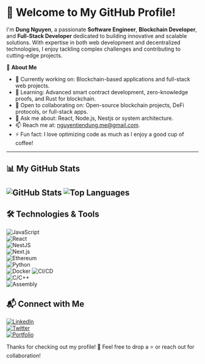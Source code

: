 # 👋 Welcome to My GitHub Profile!

I'm **Dung Nguyen**, a passionate **Software Engineer**, **Blockchain Developer**, and **Full-Stack Developer** dedicated to building innovative and scalable solutions. With expertise in both web development and decentralized technologies, I enjoy tackling complex challenges and contributing to cutting-edge projects.

🌟 **About Me**
- 🔭 Currently working on: Blockchain-based applications and full-stack web projects.
- 🌱 Learning: Advanced smart contract development, zero-knowledge proofs, and Rust for blockchain.
- 👯 Open to collaborating on: Open-source blockchain projects, DeFi protocols, or full-stack apps.
- 💬 Ask me about: React, Node.js, Nestjs or system architecture.
- 📫 Reach me at: [nguyentiendung.me@gmail.com](mailto:nguyentiendung.me@gmail.com).
- ⚡ Fun fact: I love optimizing code as much as I enjoy a good cup of coffee!

---

## 📊 My GitHub Stats

![GitHub Stats](https://github-readme-stats.vercel.app/api?username=dungnguyen-art&show_icons=true&theme=dracula&hide_border=true&count_private=true&include_all_commits=true)
![Top Languages](https://github-readme-stats.vercel.app/api/top-langs/?username=dungnguyen-art&layout=compact&theme=dracula&hide_border=true&count_private=true&size_weight=0.5&count_weight=0.5)
---

## 🛠️ Technologies & Tools

![JavaScript](https://img.shields.io/badge/-JavaScript-F7DF1E?logo=javascript&logoColor=black&style=flat)  
![React](https://img.shields.io/badge/-React-61DAFB?logo=react&logoColor=black&style=flat)  
![NestJS](https://img.shields.io/badge/-NestJS-E0234E?logo=nestjs&logoColor=white&style=flat)  
![Next.js](https://img.shields.io/badge/-Next.js-000000?logo=next.js&logoColor=white&style=flat)  
![Ethereum](https://img.shields.io/badge/-Ethereum-3C3C3D?logo=ethereum&logoColor=white&style=flat)  
![Python](https://img.shields.io/badge/-Python-3776AB?logo=python&logoColor=white&style=flat)  
![Docker](https://img.shields.io/badge/-Docker-2496ED?logo=docker&logoColor=white&style=flat)
![CI/CD](https://img.shields.io/badge/-CI%2FCD-0D1117?logo=github-actions&logoColor=white&style=flat)  
![C/C++](https://img.shields.io/badge/-C%2FC++-00599C?logo=c%2B%2B&logoColor=white&style=flat)  
![Assembly](https://img.shields.io/badge/-Assembly-6E4C13?logo=asm&logoColor=white&style=flat)


## 📬 Connect with Me

[![LinkedIn](https://img.shields.io/badge/-LinkedIn-0077B5?logo=linkedin&logoColor=white)](https://www.linkedin.com/in/your-profile)  
[![Twitter](https://img.shields.io/badge/-Twitter-1DA1F2?logo=twitter&logoColor=white)](https://twitter.com/your-profile)  
[![Portfolio](https://img.shields.io/badge/-Portfolio-000000?logo=web&logoColor=white)](https://your-portfolio.com)

Thanks for checking out my profile! 🚀 Feel free to drop a ⭐ or reach out for collaboration!